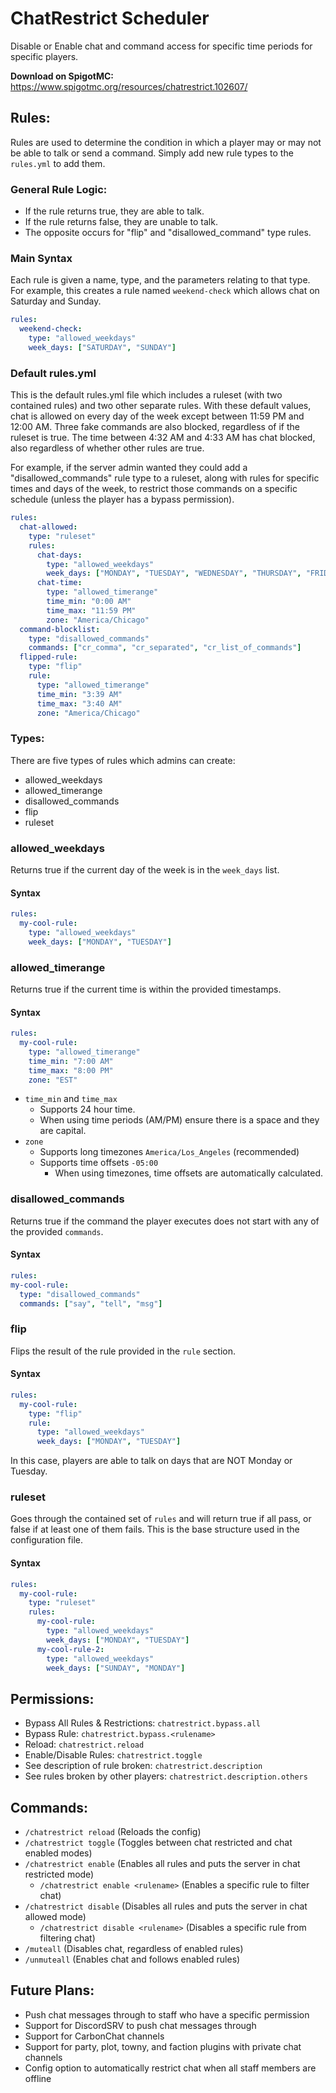 # ChatRestrict Scheduler
Disable or Enable chat and command access for specific time periods for specific players.

**Download on SpigotMC:** https://www.spigotmc.org/resources/chatrestrict.102607/

## Rules:
Rules are used to determine the condition in which a player may or may not be able to talk or send a command.
Simply add new rule types to the ``rules.yml`` to add them.

### General Rule Logic:
- If the rule returns true, they are able to talk.
- If the rule returns false, they are unable to talk.
- The opposite occurs for "flip" and "disallowed_command" type rules.

### Main Syntax
Each rule is given a name, type, and the parameters relating to that type.
For example, this creates a rule named ``weekend-check`` which allows chat on Saturday and Sunday.
```yaml
rules:
  weekend-check:
    type: "allowed_weekdays"
    week_days: ["SATURDAY", "SUNDAY"]
```

### Default rules.yml
This is the default rules.yml file which includes a ruleset (with two contained rules) and two other separate rules. With these default values, chat is allowed on every day of the week except between 11:59 PM and 12:00 AM. Three fake commands are also blocked, regardless of if the ruleset is true. The time between 4:32 AM and 4:33 AM has chat blocked, also regardless of whether other rules are true.

For example, if the server admin wanted they could add a "disallowed_commands" rule type to a ruleset, along with rules for specific times and days of the week, to restrict those commands on a specific schedule (unless the player has a bypass permission).
```yaml
rules:
  chat-allowed:
    type: "ruleset"
    rules:
      chat-days:
        type: "allowed_weekdays"
        week_days: ["MONDAY", "TUESDAY", "WEDNESDAY", "THURSDAY", "FRIDAY", "SATURDAY", "SUNDAY"]
      chat-time:
        type: "allowed_timerange"
        time_min: "0:00 AM"
        time_max: "11:59 PM"
        zone: "America/Chicago"
  command-blocklist:
    type: "disallowed_commands"
    commands: ["cr_comma", "cr_separated", "cr_list_of_commands"]
  flipped-rule:
    type: "flip"
    rule:
      type: "allowed_timerange"
      time_min: "3:39 AM"
      time_max: "3:40 AM"
      zone: "America/Chicago"
```

### Types:
There are five types of rules which admins can create:
- allowed_weekdays
- allowed_timerange
- disallowed_commands
- flip
- ruleset


### allowed_weekdays
Returns true if the current day of the week is in the ``week_days`` list.
#### Syntax
```yaml
rules:
  my-cool-rule:
    type: "allowed_weekdays"
    week_days: ["MONDAY", "TUESDAY"]
```


### allowed_timerange
Returns true if the current time is within the provided timestamps. 

#### Syntax
```yaml
rules:
  my-cool-rule:
    type: "allowed_timerange"
    time_min: "7:00 AM"
    time_max: "8:00 PM"
    zone: "EST"
```
- ``time_min`` and ``time_max`` 
  - Supports 24 hour time.
  - When using time periods (AM/PM) ensure there is a space and they are capital.
- ``zone``
  - Supports long timezones ``America/Los_Angeles`` (recommended)
  - Supports time offsets ``-05:00``
    - When using timezones, time offsets are automatically calculated.


### disallowed_commands
Returns true if the command the player executes does not start with any of the provided ``commands``.
#### Syntax
  ```yaml
rules:
  my-cool-rule:
    type: "disallowed_commands"
    commands: ["say", "tell", "msg"]
```


### flip
Flips the result of the rule provided in the ``rule`` section.
#### Syntax
```yaml
rules:
  my-cool-rule:
    type: "flip"
    rule:
      type: "allowed_weekdays"
      week_days: ["MONDAY", "TUESDAY"]
```
In this case, players are able to talk on days that are NOT Monday or Tuesday.


### ruleset
Goes through the contained set of ``rules`` and will return true if all pass, or false if at least one of them fails.
This is the base structure used in the configuration file.
#### Syntax
```yaml
rules:
  my-cool-rule:
    type: "ruleset"
    rules:
      my-cool-rule:
        type: "allowed_weekdays"
        week_days: ["MONDAY", "TUESDAY"]
      my-cool-rule-2:
        type: "allowed_weekdays"  
        week_days: ["SUNDAY", "MONDAY"]
```


## Permissions:

- Bypass All Rules & Restrictions: `chatrestrict.bypass.all`
- Bypass Rule: `chatrestrict.bypass.<rulename>`
- Reload: `chatrestrict.reload`
- Enable/Disable Rules: `chatrestrict.toggle`
- See description of rule broken: `chatrestrict.description`
- See rules broken by other players: `chatrestrict.description.others`

## Commands:

- `/chatrestrict reload` (Reloads the config)
- `/chatrestrict toggle` (Toggles between chat restricted and chat enabled modes)
- `/chatrestrict enable` (Enables all rules and puts the server in chat restricted mode)
  - `/chatrestrict enable <rulename>` (Enables a specific rule to filter chat)
- `/chatrestrict disable` (Disables all rules and puts the server in chat allowed mode)
  - `/chatrestrict disable <rulename>` (Disables a specific rule from filtering chat)
- `/muteall` (Disables chat, regardless of enabled rules)
- `/unmuteall` (Enables chat and follows enabled rules)

## Future Plans:

- Push chat messages through to staff who have a specific permission
- Support for DiscordSRV to push chat messages through
- Support for CarbonChat channels
- Support for party, plot, towny, and faction plugins with private chat channels
- Config option to automatically restrict chat when all staff members are offline
